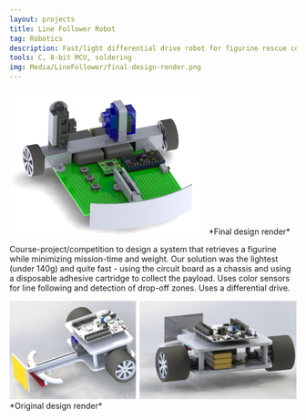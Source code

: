 ```yaml
---
layout: projects
title: Line Follower Robot
tag: Robotics
description: Fast/light differential drive robot for figurine rescue competition.
tools: C, 8-bit MCU, soldering
img: Media/LineFollower/final-design-render.png
---
```


<img src="/Media/LineFollower/final-design-render.png">
*Final design render*

Course-project/competition to design a system that retrieves a figurine while minimizing mission-time and weight. Our solution was the lightest (under 140g) and quite fast - using the circuit board as a chassis and using a disposable adhesive cartridge to collect the payload. Uses color sensors for line following and detection of drop-off zones. Uses a differential drive.

<img src="/Media/LineFollower/alternate-design-render.png">
*Original design render*

